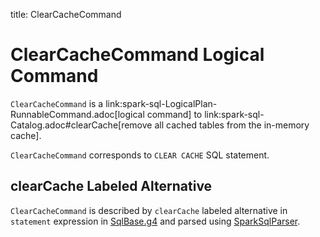 title: ClearCacheCommand

# ClearCacheCommand Logical Command

`ClearCacheCommand` is a link:spark-sql-LogicalPlan-RunnableCommand.adoc[logical command] to link:spark-sql-Catalog.adoc#clearCache[remove all cached tables from the in-memory cache].

`ClearCacheCommand` corresponds to `CLEAR CACHE` SQL statement.

## clearCache Labeled Alternative

`ClearCacheCommand` is described by `clearCache` labeled alternative in `statement` expression in [SqlBase.g4](../sql/AstBuilder.md#grammar) and parsed using [SparkSqlParser](../SparkSqlParser.md).
